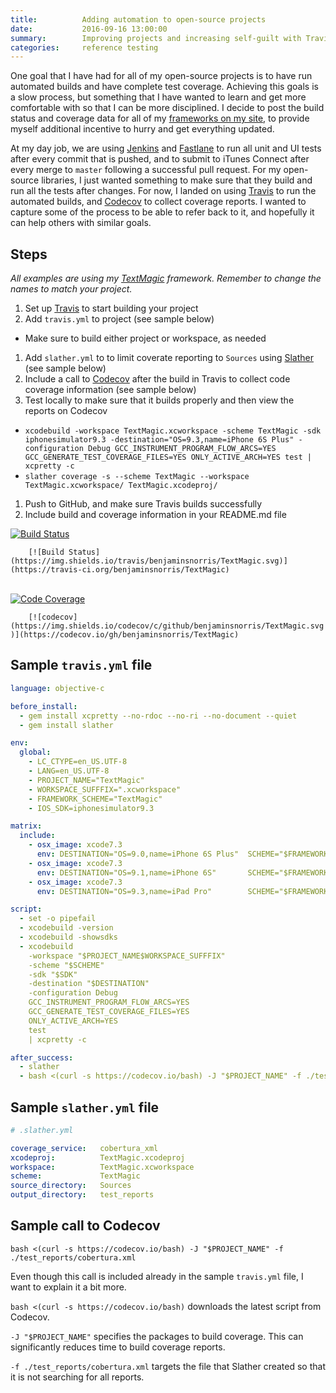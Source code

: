 ```yaml
---
title:          Adding automation to open-source projects
date:           2016-09-16 13:00:00
summary:        Improving projects and increasing self-guilt with Travis, Slather and Codecov
categories:     reference testing
---
```


One goal that I have had for all of my open-source projects is to have run automated builds and have complete test coverage. Achieving this goals is a slow process, but something that I have wanted to learn and get more comfortable with so that I can be more disciplined. I decide to post the build status and coverage data for all of my [frameworks on my site](/code), to provide myself additional incentive to hurry and get everything updated.

At my day job, we are using [Jenkins](https://jenkins.io) and [Fastlane](https://fastlane.tools) to run all unit and UI tests after every commit that is pushed, and to submit to iTunes Connect after every merge to `master` following a successful pull request. For my open-source libraries, I just wanted something to make sure that they build and run all the tests after changes. For now, I landed on using [Travis](https://travis-ci.org) to run the automated builds, and [Codecov](https://codecov.io) to collect coverage reports. I wanted to capture some of the process to be able to refer back to it, and hopefully it can help others with similar goals.

## Steps
_All examples are using my [TextMagic](/code/text-magic) framework. Remember to change the names to match your project._

1. Set up [Travis](https://travis-ci.org/profile) to start building your project
1. Add `travis.yml` to project (see sample below)
  - Make sure to build either project or workspace, as needed
1. Add `slather.yml` to to limit coverate reporting to `Sources` using [Slather](https://github.com/SlatherOrg/slather) (see sample below)
1. Include a call to [Codecov](https://codecov.io/) after the build in Travis to collect code coverage information (see sample below)
1. Test locally to make sure that it builds properly and then view the reports on Codecov
  - `xcodebuild -workspace TextMagic.xcworkspace -scheme TextMagic -sdk iphonesimulator9.3 -destination="OS=9.3,name=iPhone 6S Plus" -configuration Debug GCC_INSTRUMENT_PROGRAM_FLOW_ARCS=YES GCC_GENERATE_TEST_COVERAGE_FILES=YES ONLY_ACTIVE_ARCH=YES test | xcpretty -c`
  - `slather coverage -s --scheme TextMagic --workspace TextMagic.xcworkspace/ TextMagic.xcodeproj/`
1. Push to GitHub, and make sure Travis builds successfully
1. Include build and coverage information in your README.md file

<div class="badges">
  <a href="https://travis-ci.org/benjaminsnorris/TextMagic"><img src="https://img.shields.io/travis/benjaminsnorris/TextMagic.svg" alt="Build Status"></a>
  <br/>
  <code class="highlighter-rouge">
    [![Build Status](https://img.shields.io/travis/benjaminsnorris/TextMagic.svg)](https://travis-ci.org/benjaminsnorris/TextMagic)
  </code>
  <br/>
  <br/>
  <a href="https://codecov.io/gh/benjaminsnorris/TextMagic"><img src="https://img.shields.io/codecov/c/github/benjaminsnorris/TextMagic.svg" alt="Code Coverage"></a>
  <br/>
  <code class="highlighter-rouge">
    [![codecov](https://img.shields.io/codecov/c/github/benjaminsnorris/TextMagic.svg)](https://codecov.io/gh/benjaminsnorris/TextMagic)  </code>
</div>

## Sample `travis.yml` file

```yml
language: objective-c

before_install:
  - gem install xcpretty --no-rdoc --no-ri --no-document --quiet
  - gem install slather

env:
  global:
    - LC_CTYPE=en_US.UTF-8
    - LANG=en_US.UTF-8
    - PROJECT_NAME="TextMagic"
    - WORKSPACE_SUFFFIX=".xcworkspace"
    - FRAMEWORK_SCHEME="TextMagic"
    - IOS_SDK=iphonesimulator9.3

matrix:
  include:
    - osx_image: xcode7.3
      env: DESTINATION="OS=9.0,name=iPhone 6S Plus"  SCHEME="$FRAMEWORK_SCHEME" SDK="$IOS_SDK"
    - osx_image: xcode7.3
      env: DESTINATION="OS=9.1,name=iPhone 6S"       SCHEME="$FRAMEWORK_SCHEME" SDK="$IOS_SDK"
    - osx_image: xcode7.3
      env: DESTINATION="OS=9.3,name=iPad Pro"        SCHEME="$FRAMEWORK_SCHEME" SDK="$IOS_SDK"

script:
  - set -o pipefail
  - xcodebuild -version
  - xcodebuild -showsdks
  - xcodebuild
    -workspace "$PROJECT_NAME$WORKSPACE_SUFFFIX"
    -scheme "$SCHEME"
    -sdk "$SDK"
    -destination "$DESTINATION"
    -configuration Debug
    GCC_INSTRUMENT_PROGRAM_FLOW_ARCS=YES
    GCC_GENERATE_TEST_COVERAGE_FILES=YES
    ONLY_ACTIVE_ARCH=YES
    test
    | xcpretty -c

after_success:
  - slather
  - bash <(curl -s https://codecov.io/bash) -J "$PROJECT_NAME" -f ./test_reports/cobertura.xml
```

## Sample `slather.yml` file

```yml
# .slather.yml

coverage_service:   cobertura_xml
xcodeproj:          TextMagic.xcodeproj
workspace:          TextMagic.xcworkspace
scheme:             TextMagic
source_directory:   Sources
output_directory:   test_reports
```

## Sample call to Codecov

`bash <(curl -s https://codecov.io/bash) -J "$PROJECT_NAME" -f ./test_reports/cobertura.xml`

Even though this call is included already in the sample `travis.yml` file, I want to explain it a bit more.

`bash <(curl -s https://codecov.io/bash)` downloads the latest script from Codecov.

`-J "$PROJECT_NAME"` specifies  the packages to build coverage. This can significantly reduces time to build coverage reports.

`-f ./test_reports/cobertura.xml` targets the file that Slather created so that it is not searching for all reports.
